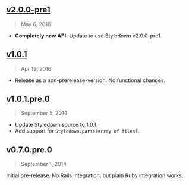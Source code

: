## [v2.0.0-pre1]
> May  6, 2016

- **Completely new API.** Update to use Styledown v2.0.0-pre1.

[v2.0.0-pre1]: https://github.com/styledown/styledown-rails/compare/v0.0.0...v2.0.0-pre1

## [v1.0.1]
> Apr 19, 2016

- Release as a non-prerelease-version. No functional changes.

[v1.0.1]: https://github.com/styledown/styledown-rails/compare/v1.0.1.pre.0...v1.0.1

## v1.0.1.pre.0
> September  5, 2014

- Update Styledown source to 1.0.1.
- Add support for `Styledown.parse(array of files)`.

## v0.7.0.pre.0
> September 1, 2014

Initial pre-release. No Rails integration, but plain Ruby integration works.
